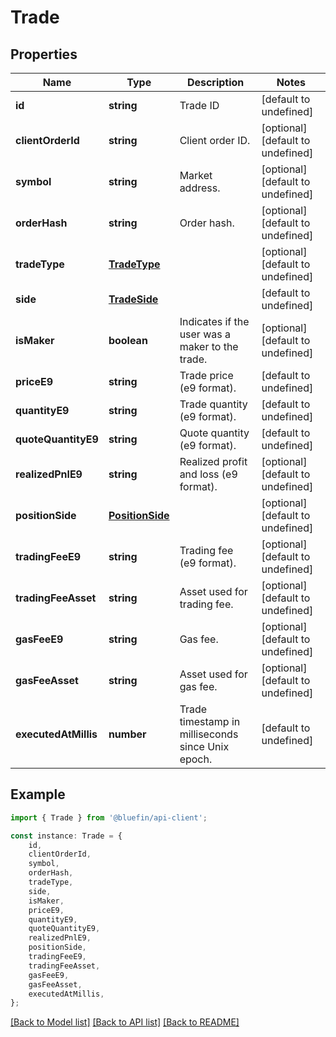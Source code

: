 # Trade


## Properties

Name | Type | Description | Notes
------------ | ------------- | ------------- | -------------
**id** | **string** | Trade ID | [default to undefined]
**clientOrderId** | **string** | Client order ID. | [optional] [default to undefined]
**symbol** | **string** | Market address. | [optional] [default to undefined]
**orderHash** | **string** | Order hash. | [optional] [default to undefined]
**tradeType** | [**TradeType**](TradeType.md) |  | [optional] [default to undefined]
**side** | [**TradeSide**](TradeSide.md) |  | [default to undefined]
**isMaker** | **boolean** | Indicates if the user was a maker to the trade. | [optional] [default to undefined]
**priceE9** | **string** | Trade price (e9 format). | [default to undefined]
**quantityE9** | **string** | Trade quantity (e9 format). | [default to undefined]
**quoteQuantityE9** | **string** | Quote quantity (e9 format). | [default to undefined]
**realizedPnlE9** | **string** | Realized profit and loss (e9 format). | [optional] [default to undefined]
**positionSide** | [**PositionSide**](PositionSide.md) |  | [optional] [default to undefined]
**tradingFeeE9** | **string** | Trading fee (e9 format). | [optional] [default to undefined]
**tradingFeeAsset** | **string** | Asset used for trading fee. | [optional] [default to undefined]
**gasFeeE9** | **string** | Gas fee. | [optional] [default to undefined]
**gasFeeAsset** | **string** | Asset used for gas fee. | [optional] [default to undefined]
**executedAtMillis** | **number** | Trade timestamp in milliseconds since Unix epoch. | [default to undefined]

## Example

```typescript
import { Trade } from '@bluefin/api-client';

const instance: Trade = {
    id,
    clientOrderId,
    symbol,
    orderHash,
    tradeType,
    side,
    isMaker,
    priceE9,
    quantityE9,
    quoteQuantityE9,
    realizedPnlE9,
    positionSide,
    tradingFeeE9,
    tradingFeeAsset,
    gasFeeE9,
    gasFeeAsset,
    executedAtMillis,
};
```

[[Back to Model list]](../README.md#documentation-for-models) [[Back to API list]](../README.md#documentation-for-api-endpoints) [[Back to README]](../README.md)
